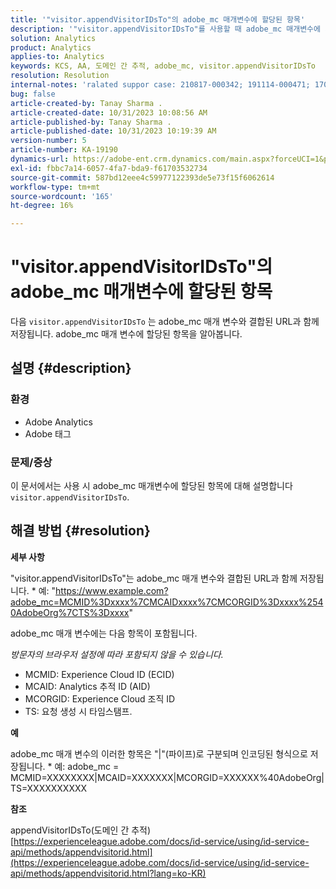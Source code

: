 ```yaml
---
title: '"visitor.appendVisitorIDsTo"의 adobe_mc 매개변수에 할당된 항목'
description: '"visitor.appendVisitorIDsTo"를 사용할 때 adobe_mc 매개변수에 지정되는 항목을 알아봅니다.'
solution: Analytics
product: Analytics
applies-to: Analytics
keywords: KCS, AA, 도메인 간 추적, adobe_mc, visitor.appendVisitorIDsTo
resolution: Resolution
internal-notes: 'ralated suppor case: 210817-000342; 191114-000471; 170123-000011; 220408-000014'
bug: false
article-created-by: Tanay Sharma .
article-created-date: 10/31/2023 10:08:56 AM
article-published-by: Tanay Sharma .
article-published-date: 10/31/2023 10:19:39 AM
version-number: 5
article-number: KA-19190
dynamics-url: https://adobe-ent.crm.dynamics.com/main.aspx?forceUCI=1&pagetype=entityrecord&etn=knowledgearticle&id=34b58e7a-d577-ee11-8179-6045bd006149
exl-id: fbbc7a14-6057-4fa7-bda9-f61703532734
source-git-commit: 587bd12eee4c59977122393de5e73f15f6062614
workflow-type: tm+mt
source-wordcount: '165'
ht-degree: 16%

---
```


# &quot;visitor.appendVisitorIDsTo&quot;의 adobe_mc 매개변수에 할당된 항목


다음 `visitor.appendVisitorIDsTo` 는 adobe_mc 매개 변수와 결합된 URL과 함께 저장됩니다. adobe_mc 매개 변수에 할당된 항목을 알아봅니다.

## 설명 {#description}


### 환경

- Adobe Analytics
- Adobe 태그


### 문제/증상

이 문서에서는 사용 시 adobe_mc 매개변수에 할당된 항목에 대해 설명합니다 `visitor.appendVisitorIDsTo`.


## 해결 방법 {#resolution}


<b>세부 사항</b>

&quot;visitor.appendVisitorIDsTo&quot;는 adobe_mc 매개 변수와 결합된 URL과 함께 저장됩니다.
\* 예: &quot;https://www.example.com?adobe_mc=MCMID%3Dxxxx%7CMCAIDxxxx%7CMCORGID%3Dxxxx%2540AdobeOrg%7CTS%3Dxxxx&quot;

adobe_mc 매개 변수에는 다음 항목이 포함됩니다.

*방문자의 브라우저 설정에 따라 포함되지 않을 수 있습니다.*

- MCMID: Experience Cloud ID (ECID)
- MCAID: Analytics 추적 ID (AID)
- MCORGID: Experience Cloud 조직 ID
- TS: 요청 생성 시 타임스탬프.


<b>예</b>

adobe_mc 매개 변수의 이러한 항목은 &quot;|&quot;(파이프)로 구분되며 인코딩된 형식으로 저장됩니다.
\* 예: adobe_mc = MCMID=XXXXXXXX|MCAID=XXXXXXX|MCORGID=XXXXXX%40AdobeOrg|TS=XXXXXXXXXX

<b>참조</b>

appendVisitorIDsTo(도메인 간 추적)
[https://experienceleague.adobe.com/docs/id-service/using/id-service-api/methods/appendvisitorid.html](https://experienceleague.adobe.com/docs/id-service/using/id-service-api/methods/appendvisitorid.html?lang=ko-KR)
